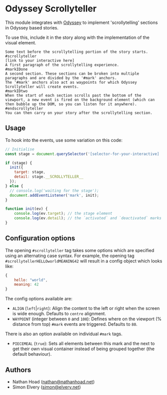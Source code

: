 # Odyssey Scrollyteller

This module integrates with [Odyssey](https://github.com/abcnews/odyssey) to implement 'scrollytelling' sections in Odyssey based stories.

To use this, include it in the story along with the implementation of the visual element.

```
Some text before the scrollytelling portion of the story starts.
#scrollyteller
[link to your interactive here]
A first paragraph of the scrollytelling experience.
#markIDone
A second section. These sections can be broken into multiple paragraphs and are divided by the '#mark' anchors.
The '#mark' anchors also act as waypoints for which Odyssey Scrollyteller will create events.
#markIDtwo
When the start of each section scrolls past the bottom of the viewport, a new event is fired on the background element (which can then bubble up the DOM, so you can listen for it anywhere).
#endscrollyteller
You can then carry on your story after the scrollytelling section.
```

## Usage

To hook into the events, use some variation on this code:

```js
// Initialise
const stage = document.querySelector('[selector-for-your-interactive] .scrollyteller-stage');

if (stage) {
  init({
    target: stage,
    detail: stage.__SCROLLYTELLER__
  });
} else {
  // console.log('waiting for the stage');
  document.addEventListener('mark', init);
}

function init(ev) {
    console.log(ev.target); // the stage element
    console.log(ev.detail); // the `activated` and `deactivated` marks (if any)
}
```

## Configuration options

The opening `#scrollyteller` tag takes some options which are specified using an alternating case syntax. For example, the opening tag `#scrollytellerHELLOworldMEANING42` will result in a config object which looks like:

```js
{
    hello: "world",
    meaning: 42
}
```

The config options available are:

- `ALIGN` (`left`|`right`): Align the content to the left or right when the screen is wide enough. Defaults to `centre` alignment.
- `WAYPOINT` (integer between `0` and `100`): Defines where on the viewport (% distance from top) `#mark` events are triggered. Defaults to `80`.

There is also an option available on individual `#mark` tags.

- `PIECEMEAL` (`true`): Sets all elements between this mark and the next to get their own visual container instead of being grouped together (the default behaviour).

## Authors

- Nathan Hoad ([nathan@nathanhoad.net](mailto:nathan@nathanhoad.net))
- Simon Elvery ([simon@elvery.net](mailto:simon@elvery.net))
